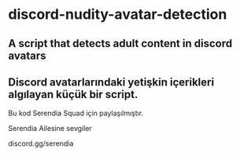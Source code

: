 # discord-nudity-avatar-detection
A script that detects adult content in discord avatars
----------------------------------------------------------------------
Discord avatarlarındaki yetişkin içerikleri algılayan küçük bir script.
----------------------------------------------------------------------
Bu kod Serendia Squad için paylaşılmıştır. 

Serendia Ailesine sevgiler

discord.gg/serendia
